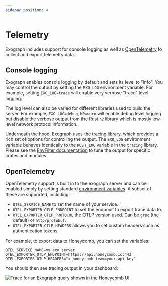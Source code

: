 ```yaml
---
sidebar_position: 4
---
```


# Telemetry

Exograph includes support for console logging as well as [OpenTelemetry](https://opentelemetry.io/) to collect and export telemetry data.

## Console logging

Exograph enables console logging by default and sets its level to "info". You may control the output by setting the `EXO_LOG` environment variable. For example, setting `EXO_LOG=trace` will enable very verbose "trace" level logging.

The log level can also be varied for different libraries used to build the server. For example, `EXO_LOG=debug,h2=warn` will enable debug level logging but disable the verbose output from the Rust `h2` library which is mostly low-level network protocol information.

Underneath the hood, Exograph uses the [tracing](https://docs.rs/tracing/latest/tracing/) library, which provides a rich set of options for controlling the output. The `EXO_LOG` environment variable behaves identically to the `RUST_LOG` variable in the `tracing` library.
Please see the [EnvFilter documentation](https://docs.rs/tracing-subscriber/latest/tracing_subscriber/filter/struct.EnvFilter.html) to tune the output for specific crates and modules.

## OpenTelemetry

OpenTelemetry support is built in to the exograph server and can be enabled simply by setting standard [environment variables](https://opentelemetry.io/docs/concepts/sdk-configuration/otlp-exporter-configuration/). A subset of these are supported, including:

- `OTEL_SERVICE_NAME` to set the name of your service.
- `OTEL_EXPORTER_OTLP_ENDPOINT` to set the endpoint to export trace data to.
- `OTEL_EXPORTER_OTLP_PROTOCOL` the OTLP version used. Can be `grpc` (the default) or `http/protobuf`.
- `OTEL_EXPORTER_OTLP_HEADERS` allows you to set custom headers such as authentication tokens.

For example, to export data to Honeycomb, you can set the variables:

```
OTEL_SERVICE_NAME=my_exo_server
OTEL_EXPORTER_OTLP_ENDPOINT=https://api.honeycomb.io:443
OTEL_EXPORTER_OTLP_HEADERS="x-honeycomb-team=your-api-key"
```

You should then see tracing output in your dashboard:

![Trace for an Exograph query shown in the Honeycomb UI](/honeycomb-trace.webp)
